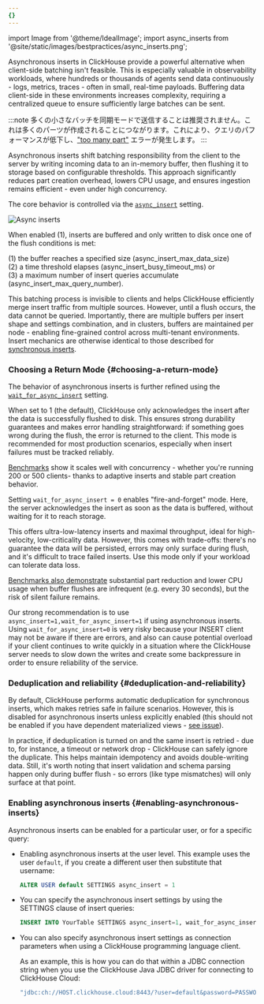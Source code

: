 ```yaml
---
{}
---
```


import Image from '@theme/IdealImage';
import async_inserts from '@site/static/images/bestpractices/async_inserts.png';

Asynchronous inserts in ClickHouse provide a powerful alternative when client-side batching isn't feasible. This is especially valuable in observability workloads, where hundreds or thousands of agents send data continuously - logs, metrics, traces - often in small, real-time payloads. Buffering data client-side in these environments increases complexity, requiring a centralized queue to ensure sufficiently large batches can be sent.

:::note
多くの小さなバッチを同期モードで送信することは推奨されません。これは多くのパーツが作成されることにつながります。これにより、クエリのパフォーマンスが低下し、["too many part"](/knowledgebase/exception-too-many-parts) エラーが発生します。
:::

Asynchronous inserts shift batching responsibility from the client to the server by writing incoming data to an in-memory buffer, then flushing it to storage based on configurable thresholds. This approach significantly reduces part creation overhead, lowers CPU usage, and ensures ingestion remains efficient - even under high concurrency.

The core behavior is controlled via the [`async_insert`](/operations/settings/settings#async_insert) setting.

<Image img={async_inserts} size="lg" alt="Async inserts"/>

When enabled (1), inserts are buffered and only written to disk once one of the flush conditions is met:

(1) the buffer reaches a specified size (async_insert_max_data_size)  
(2) a time threshold elapses (async_insert_busy_timeout_ms) or  
(3) a maximum number of insert queries accumulate (async_insert_max_query_number).  

This batching process is invisible to clients and helps ClickHouse efficiently merge insert traffic from multiple sources. However, until a flush occurs, the data cannot be queried. Importantly, there are multiple buffers per insert shape and settings combination, and in clusters, buffers are maintained per node - enabling fine-grained control across multi-tenant environments. Insert mechanics are otherwise identical to those described for [synchronous inserts](/best-practices/selecting-an-insert-strategy#synchronous-inserts-by-default).

### Choosing a Return Mode {#choosing-a-return-mode}

The behavior of asynchronous inserts is further refined using the [`wait_for_async_insert`](/operations/settings/settings#wait_for_async_insert) setting.

When set to 1 (the default), ClickHouse only acknowledges the insert after the data is successfully flushed to disk. This ensures strong durability guarantees and makes error handling straightforward: if something goes wrong during the flush, the error is returned to the client. This mode is recommended for most production scenarios, especially when insert failures must be tracked reliably.

[Benchmarks](https://clickhouse.com/blog/asynchronous-data-inserts-in-clickhouse) show it scales well with concurrency - whether you're running 200 or 500 clients- thanks to adaptive inserts and stable part creation behavior.

Setting `wait_for_async_insert = 0` enables "fire-and-forget" mode. Here, the server acknowledges the insert as soon as the data is buffered, without waiting for it to reach storage.

This offers ultra-low-latency inserts and maximal throughput, ideal for high-velocity, low-criticality data. However, this comes with trade-offs: there's no guarantee the data will be persisted, errors may only surface during flush, and it's difficult to trace failed inserts. Use this mode only if your workload can tolerate data loss.

[Benchmarks also demonstrate](https://clickhouse.com/blog/asynchronous-data-inserts-in-clickhouse) substantial part reduction and lower CPU usage when buffer flushes are infrequent (e.g. every 30 seconds), but the risk of silent failure remains.

Our strong recommendation is to use `async_insert=1,wait_for_async_insert=1` if using asynchronous inserts. Using `wait_for_async_insert=0` is very risky because your INSERT client may not be aware if there are errors, and also can cause potential overload if your client continues to write quickly in a situation where the ClickHouse server needs to slow down the writes and create some backpressure in order to ensure reliability of the service.

### Deduplication and reliability {#deduplication-and-reliability}

By default, ClickHouse performs automatic deduplication for synchronous inserts, which makes retries safe in failure scenarios. However, this is disabled for asynchronous inserts unless explicitly enabled (this should not be enabled if you have dependent materialized views - [see issue](https://github.com/ClickHouse/ClickHouse/issues/66003)).

In practice, if deduplication is turned on and the same insert is retried - due to, for instance, a timeout or network drop - ClickHouse can safely ignore the duplicate. This helps maintain idempotency and avoids double-writing data. Still, it's worth noting that insert validation and schema parsing happen only during buffer flush - so errors (like type mismatches) will only surface at that point.

### Enabling asynchronous inserts {#enabling-asynchronous-inserts}

Asynchronous inserts can be enabled for a particular user, or for a specific query:

- Enabling asynchronous inserts at the user level.  This example uses the user `default`, if you create a different user then substitute that username:
  ```sql
  ALTER USER default SETTINGS async_insert = 1
  ```
- You can specify the asynchronous insert settings by using the SETTINGS clause of insert queries:
  ```sql
  INSERT INTO YourTable SETTINGS async_insert=1, wait_for_async_insert=1 VALUES (...)
  ```
- You can also specify asynchronous insert settings as connection parameters when using a ClickHouse programming language client.

  As an example, this is how you can do that within a JDBC connection string when you use the ClickHouse Java JDBC driver for connecting to ClickHouse Cloud:
  ```bash
  "jdbc:ch://HOST.clickhouse.cloud:8443/?user=default&password=PASSWORD&ssl=true&custom_http_params=async_insert=1,wait_for_async_insert=1"
  ```
